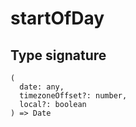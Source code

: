 # startOfDay

## Type signature

```
(
  date: any,
  timezoneOffset?: number,
  local?: boolean
) => Date
```
